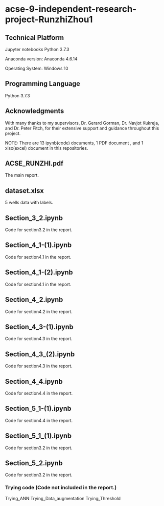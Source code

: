 # acse-9-independent-research-project-RunzhiZhou1

## Technical Platform

Jupyter notebooks Python 3.7.3

Anaconda version: Anaconda 4.6.14

Operating System: Windows 10
## Programming Language

Python 3.7.3

## Acknowledgments
With many thanks to my supervisors, Dr. Gerard Gorman, Dr. Navjot Kukreja, and Dr. Peter Fitch,
for their extensive support and guidance throughout this project.

NOTE: There are 13 ipynb(code) documents, 1 PDF document , and 1 xlsx(excel) document in this repositories.

## ACSE_RUNZHI.pdf
The main report.

## dataset.xlsx
5 wells data with labels.

## Section_3_2.ipynb 
Code for section3.2 in the report.

## Section_4_1-(1).ipynb  
Code for section4.1 in the report.

## Section_4_1-(2).ipynb  
Code for section4.1 in the report.

## Section_4_2.ipynb  
Code for section4.2 in the report.

## Section_4_3-(1).ipynb  
Code for section4.3 in the report.

## Section_4_3_(2).ipynb  
Code for section4.3 in the report.

## Section_4_4.ipynb  
Code for section4.4 in the report.

## Section_5_1-(1).ipynb  
Code for section4.4 in the report.

## Section_5_1_(1).ipynb  
Code for section3.2 in the report.

## Section_5_2.ipynb  
Code for section3.2 in the report.

### Trying code (Code not included in the report.)
Trying_ANN
Trying_Data_augmentation
Trying_Threshold

